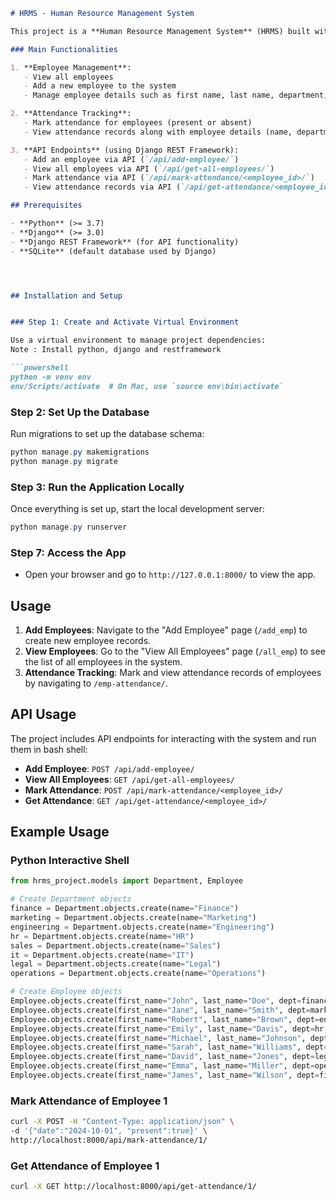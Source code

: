 
```markdown
# HRMS - Human Resource Management System

This project is a **Human Resource Management System** (HRMS) built with Django, designed to manage employee data, track attendance, and handle related HR functionalities such as adding employees and viewing attendance.

### Main Functionalities

1. **Employee Management**: 
   - View all employees
   - Add a new employee to the system
   - Manage employee details such as first name, last name, department, and salary.

2. **Attendance Tracking**:
   - Mark attendance for employees (present or absent)
   - View attendance records along with employee details (name, department, etc.)

3. **API Endpoints** (using Django REST Framework):
   - Add an employee via API (`/api/add-employee/`)
   - View all employees via API (`/api/get-all-employees/`)
   - Mark attendance via API (`/api/mark-attendance/<employee_id>/`)
   - View attendance records via API (`/api/get-attendance/<employee_id>/`)

## Prerequisites

- **Python** (>= 3.7)
- **Django** (>= 3.0)
- **Django REST Framework** (for API functionality)
- **SQLite** (default database used by Django)




## Installation and Setup


### Step 1: Create and Activate Virtual Environment

Use a virtual environment to manage project dependencies:
Note : Install python, django and restframework 

```powershell
python -m venv env
env/Scripts/activate  # On Mac, use `source env\bin\activate`
```

### Step 2: Set Up the Database

Run migrations to set up the database schema:

```powershell
python manage.py makemigrations
python manage.py migrate
```

### Step 3: Run the Application Locally

Once everything is set up, start the local development server:

```powershell
python manage.py runserver
```

### Step 7: Access the App

- Open your browser and go to `http://127.0.0.1:8000/` to view the app.

## Usage

1. **Add Employees**: Navigate to the "Add Employee" page (`/add_emp`) to create new employee records.
2. **View Employees**: Go to the "View All Employees" page (`/all_emp`) to see the list of all employees in the system.
3. **Attendance Tracking**: Mark and view attendance records of employees by navigating to `/emp-attendance/`.

## API Usage

The project includes API endpoints for interacting with the system and run them in bash shell:

- **Add Employee**: `POST /api/add-employee/`
- **View All Employees**: `GET /api/get-all-employees/`
- **Mark Attendance**: `POST /api/mark-attendance/<employee_id>/`
- **Get Attendance**: `GET /api/get-attendance/<employee_id>/`

## Example Usage

### Python Interactive Shell

``` python
from hrms_project.models import Department, Employee 

# Create Department objects
finance = Department.objects.create(name="Finance")
marketing = Department.objects.create(name="Marketing")
engineering = Department.objects.create(name="Engineering")
hr = Department.objects.create(name="HR")
sales = Department.objects.create(name="Sales")
it = Department.objects.create(name="IT")
legal = Department.objects.create(name="Legal")
operations = Department.objects.create(name="Operations")

# Create Employee objects
Employee.objects.create(first_name="John", last_name="Doe", dept=finance, salary=60000)
Employee.objects.create(first_name="Jane", last_name="Smith", dept=marketing, salary=55000)
Employee.objects.create(first_name="Robert", last_name="Brown", dept=engineering, salary=75000)
Employee.objects.create(first_name="Emily", last_name="Davis", dept=hr, salary=50000)
Employee.objects.create(first_name="Michael", last_name="Johnson", dept=sales, salary=65000)
Employee.objects.create(first_name="Sarah", last_name="Williams", dept=it, salary=70000)
Employee.objects.create(first_name="David", last_name="Jones", dept=legal, salary=80000)
Employee.objects.create(first_name="Emma", last_name="Miller", dept=operations, salary=62000)
Employee.objects.create(first_name="James", last_name="Wilson", dept=finance, salary=58000)
```
### Mark Attendance of Employee 1

```bash
curl -X POST -H "Content-Type: application/json" \
-d '{"date":"2024-10-01", "present":true}' \
http://localhost:8000/api/mark-attendance/1/

```
### Get Attendance of Employee 1

```bash
curl -X GET http://localhost:8000/api/get-attendance/1/

```
